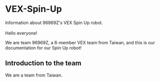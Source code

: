 # VEX-Spin-Up
Information about 96969Z's VEX Spin Up robot.
<br/><br/>
Hello everyone!

We are team 96969Z, a 6-member VEX team from Taiwan, and this is our documentation for our Spin Up robot!

## Introduction to the team
We are a team from Taiwan.
